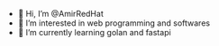 - 👋 Hi, I’m @AmirRedHat
- 👀 I’m interested in web programming and softwares
- 🌱 I’m currently learning golan and fastapi

<!---
AmirRedHat/AmirRedHat is a ✨ special ✨ repository because its `README.md` (this file) appears on your GitHub profile.
You can click the Preview link to take a look at your changes.
--->
